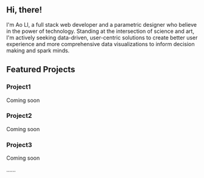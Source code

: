 <h2>Hi, there!</h2>
<p> I'm Ao LI, a full stack web developer and a parametric designer who believe in the power of technology. Standing at the intersection of science and art, I'm actively seeking data-driven, user-centric solutions to create better user experience and more comprehensive data visualizations to inform decision making and spark minds.</p>
<h2>Featured Projects</h2>
<h3>Project1</h3>
<p>Coming soon</p>
<h3>Project2</h3>
<p>Coming soon</p>
<h3>Project3</h3>
<p>Coming soon</p>
<p>......</p>
